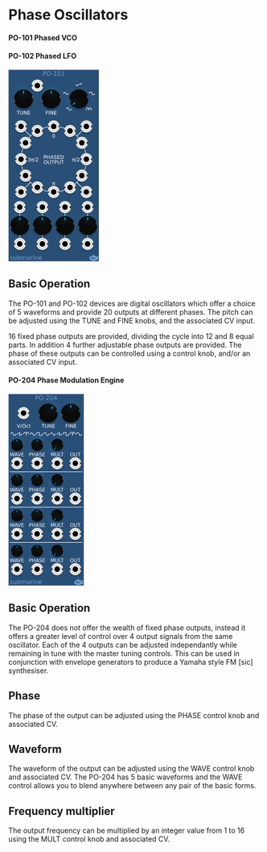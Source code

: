# Phase Oscillators
#### PO-101 Phased VCO
#### PO-102 Phased LFO

![View of the Phase VCO](PO-101.png "Phased VCO")

## Basic Operation

The PO-101 and PO-102 devices are digital oscillators which offer a choice of 5 waveforms and provide 20 outputs at different phases. The pitch can be adjusted using the TUNE and FINE knobs, and the associated CV input.

16 fixed phase outputs are provided, dividing the cycle into 12 and 8 equal parts. In addition 4 further adjustable phase outputs are provided. The phase of these outputs can be controlled using a control knob, and/or an associated CV input.

#### PO-204 Phase Modulation Engine

![View of the Phase Modulation Engine](PO-204.png "Phase Modulation Engine")

## Basic Operation

The PO-204 does not offer the wealth of fixed phase outputs, instead it offers a greater level of control over 4 output signals from the same oscillator. Each of the 4 outputs can be adjusted independantly while remaining in tune with the master tuning controls. This can be used in conjunction with envelope generators to produce a Yamaha style FM [sic] synthesiser.

## Phase

The phase of the output can be adjusted using the PHASE control knob and associated CV.

## Waveform

The waveform of the output can be adjusted using the WAVE control knob and associated CV. The PO-204 has 5 basic waveforms and the WAVE control allows you to blend anywhere between any pair of the basic forms.

## Frequency multiplier

The output frequency can be multiplied by an integer value from 1 to 16 using the MULT control knob and associated CV.
